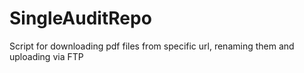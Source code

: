 # SingleAuditRepo
Script for downloading pdf files from specific url, renaming them and uploading via FTP 
